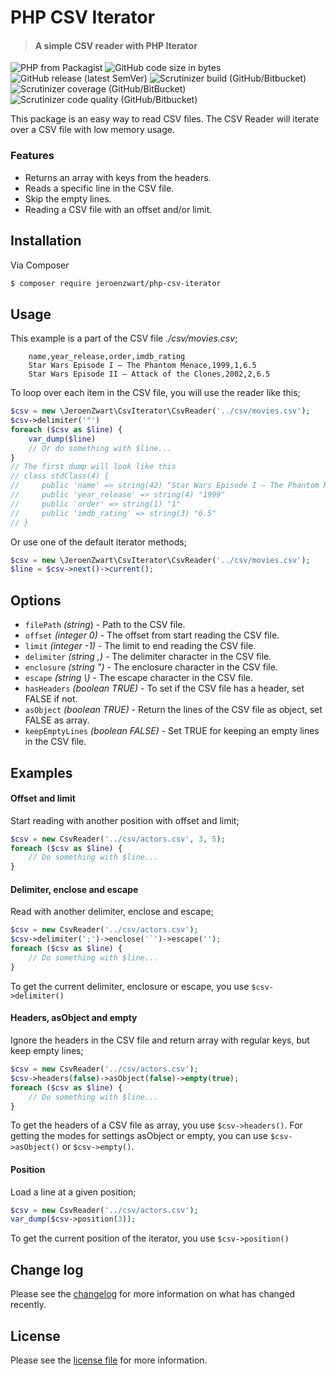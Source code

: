 # PHP CSV Iterator

> #### A simple CSV reader with PHP Iterator

![PHP from Packagist](https://img.shields.io/packagist/php-v/jeroenzwart/php-csv-iterator?style=flat-square)
![GitHub code size in bytes](https://img.shields.io/github/languages/code-size/jeroenzwart/php-csv-iterator?style=flat-square)
![GitHub release (latest SemVer)](https://img.shields.io/github/v/release/jeroenzwart/php-csv-iterator?style=flat-square)
![Scrutinizer build (GitHub/Bitbucket)](https://img.shields.io/scrutinizer/build/g/jeroenzwart/php-csv-iterator?style=flat-square)
![Scrutinizer coverage (GitHub/BitBucket)](https://img.shields.io/scrutinizer/coverage/g/jeroenzwart/php-csv-iterator?style=flat-square)
![Scrutinizer code quality (GitHub/Bitbucket)](https://img.shields.io/scrutinizer/quality/g/jeroenzwart/php-csv-iterator?style=flat-square)

This package is an easy way to read CSV files. The CSV Reader will iterate over a CSV file with low memory usage. 


### Features

- Returns an array with keys from the headers.
- Reads a specific line in the CSV file.
- Skip the empty lines.
- Reading a CSV file with an offset and/or limit.


## Installation

Via Composer
``` bash
$ composer require jeroenzwart/php-csv-iterator
```


## Usage

This example is a part of the CSV file *./csv/movies.csv*;
````text
    name,year_release,order,imdb_rating
    Star Wars Episode I – The Phantom Menace,1999,1,6.5
    Star Wars Episode II – Attack of the Clones,2002,2,6.5 
````

To loop over each item in the CSV file, you will use the reader like this;
``` php
$csv = new \JeroenZwart\CsvIterator\CsvReader('../csv/movies.csv');
$csv->delimiter('"')
foreach ($csv as $line) {
    var_dump($line)
    // Or do something with $line...
}
// The first dump will look like this
// class stdClass(4) {
//     public 'name' => string(42) "Star Wars Episode I – The Phantom Menace"
//     public 'year_release' => string(4) "1999"
//     public 'order' => string(1) "1"
//     public 'imdb_rating' => string(3) "6.5"
// }
```

Or use one of the default iterator methods;
``` php
$csv = new \JeroenZwart\CsvIterator\CsvReader('../csv/movies.csv');
$line = $csv->next()->current();
```


## Options
- `filePath` *(string*) - Path to the CSV file.
- `offset` *(integer 0)* - The offset from start reading the CSV file.
- `limit` *(integer -1)* - The limit to end reading the CSV file.
- `delimiter` *(string ,)* - The delimiter character in the CSV file.
- `enclosure` *(string ")* - The enclosure character in the CSV file.
- `escape` *(string \\)* - The escape character in the CSV file.
- `hasHeaders` *(boolean TRUE)* - To set if the CSV file has a header, set FALSE if not.
- `asObject` *(boolean TRUE)* - Return the lines of the CSV file as object, set FALSE as array.
- `keepEmptyLines` *(boolean FALSE)* - Set TRUE for keeping an empty lines in the CSV file.


## Examples

#### Offset and limit

Start reading with another position with offset and limit;
``` php
$csv = new CsvReader('../csv/actors.csv', 3, 5);
foreach ($csv as $line) {
    // Do something with $line...
}
```


#### Delimiter, enclose and escape

Read with another delimiter, enclose and escape;
``` php
$csv = new CsvReader('../csv/actors.csv');
$csv->delimiter(';')->enclose('`')->escape('');
foreach ($csv as $line) {
    // Do something with $line...
}
```
To get the current delimiter, enclosure or escape, you use `$csv->delimiter()`


#### Headers, asObject and empty

Ignore the headers in the CSV file and return array with regular keys, but keep empty lines;
``` php
$csv = new CsvReader('../csv/actors.csv');
$csv->headers(false)->asObject(false)->empty(true);
foreach ($csv as $line) {
    // Do something with $line...
}
```
To get the headers of a CSV file as array, you use `$csv->headers()`.
For getting the modes for settings asObject or empty, you can use  `$csv->asObject()` or `$csv->empty()`.


#### Position

Load a line at a given position;
``` php
$csv = new CsvReader('../csv/actors.csv');
var_dump($csv->position(3));
```
To get the current position of the iterator, you use `$csv->position()`


## Change log

Please see the [changelog](changelog.md) for more information on what has changed recently.


## License

Please see the [license file](LICENSE) for more information.
